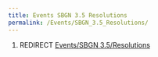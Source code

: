 ```yaml
---
title: Events SBGN 3.5 Resolutions
permalink: /Events/SBGN_3.5_Resolutions/
---
```


1.  REDIRECT [Events/SBGN 3.5/Resolutions](/Events/SBGN_3.5/Resolutions "wikilink")
